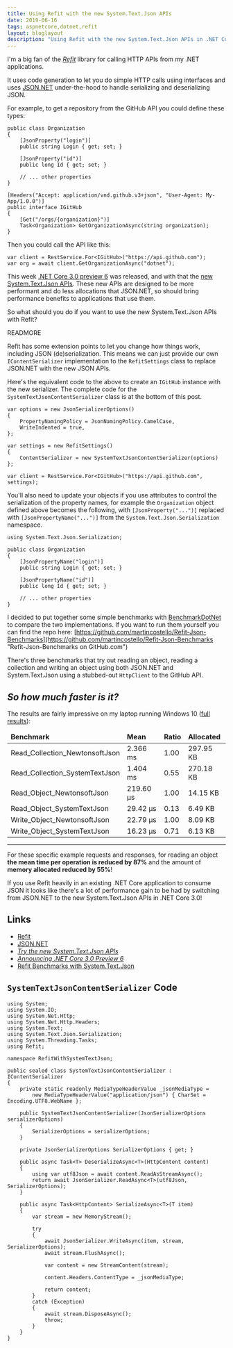 ```yaml
---
title: Using Refit with the new System.Text.Json APIs
date: 2019-06-16
tags: aspnetcore,dotnet,refit
layout: bloglayout
description: "Using Refit with the new System.Text.Json APIs in .NET Core 3.0 to boost performance"
---
```


I'm a big fan of the [_Refit_](https://github.com/reactiveui/refit "Refit on GitHub.com") library for calling HTTP APIs from my .NET applications.

It uses code generation to let you do simple HTTP calls using interfaces and uses [JSON.NET](https://www.newtonsoft.com/json "JSON.NET website") under-the-hood to handle serializing and deserializing JSON.

For example, to get a repository from the GitHub API you could define these types:

```
public class Organization
{
    [JsonProperty("login")]
    public string Login { get; set; }

    [JsonProperty("id")]
    public long Id { get; set; }

    // ... other properties
}

[Headers("Accept: application/vnd.github.v3+json", "User-Agent: My-App/1.0.0")]
public interface IGitHub
{
    [Get("/orgs/{organization}")]
    Task<Organization> GetOrganizationAsync(string organization);
}
```

Then you could call the API like this:

```
var client = RestService.For<IGitHub>("https://api.github.com");
var org = await client.GetOrganizationAsync("dotnet");
```

This week [.NET Core 3.0 preview 6](https://devblogs.microsoft.com/dotnet/announcing-net-core-3-0-preview-6/ "Announcing .NET Core 3.0 Preview 6") was released, and with that the [new System.Text.Json APIs](https://devblogs.microsoft.com/dotnet/try-the-new-system-text-json-apis/ "Try the new System.Text.Json APIs"). These new APIs are designed to be more performant and do less allocations that JSON.NET, so should bring performance benefits to applications that use them.

So what should you do if you want to use the new System.Text.Json APIs with Refit?

READMORE

Refit has some extension points to let you change how things work, including JSON (de)serialization. This means we can just provide our own `IContentSerializer` implementation to the `RefitSettings` class to replace JSON.NET with the new JSON APIs.

Here's the equivalent code to the above to create an `IGitHub` instance with the new serializer. The complete code for the `SystemTextJsonContentSerializer` class is at the bottom of this post.

```
var options = new JsonSerializerOptions()
{
    PropertyNamingPolicy = JsonNamingPolicy.CamelCase,
    WriteIndented = true,
};

var settings = new RefitSettings()
{
    ContentSerializer = new SystemTextJsonContentSerializer(options)
};

var client = RestService.For<IGitHub>("https://api.github.com", settings);
```

You'll also need to update your objects if you use attributes to control the serialization of the property names, for example the `Organization` object defined above becomes the following, with `[JsonProperty("...")]` replaced with `[JsonPropertyName("...")]` from the `System.Text.Json.Serialization` namespace.

```
using System.Text.Json.Serialization;

public class Organization
{
    [JsonPropertyName("login")]
    public string Login { get; set; }

    [JsonPropertyName("id")]
    public long Id { get; set; }

    // ... other properties
}
```

I decided to put together some simple benchmarks with [BenchmarkDotNet](https://github.com/dotnet/BenchmarkDotNet "BenchmarkDotNet on GitHub.com") to compare the two implementations. If you want to run them yourself you can find the repo here: [https://github.com/martincostello/Refit-Json-Benchmarks](https://github.com/martincostello/Refit-Json-Benchmarks "Refit-Json-Benchmarks on GitHub.com")

There's three benchmarks that try out reading an object, reading a collection and writing an object using both JSON.NET and System.Text.Json using a stubbed-out `HttpClient` to the GitHub API.

## _So how much faster is it?_

The results are fairly impressive on my laptop running Windows 10 ([full results](https://github.com/martincostello/Refit-Json-Benchmarks#results "Benchmark results")):

<!-- markdownlint-disable-file MD033 -->

<table>
  <thead>
    <tr>
      <td><strong>Benchmark</strong></td>
      <td><strong>Mean</strong></td>
      <td><strong>Ratio</strong></td>
      <td><strong>Allocated</strong></td>
    </tr>
  </thead>
  <tbody>
    <tr>
      <td>Read_Collection_NewtonsoftJson</td>
      <td>2.366 ms</td>
      <td>1.00</td>
      <td>297.95 KB</td>
    </tr>
    <tr>
      <td>Read_Collection_SystemTextJson</td>
      <td>1.404 ms</td>
      <td>0.55</td>
      <td>270.18 KB</td>
    </tr>
    <tr>
      <td>Read_Object_NewtonsoftJson</td>
      <td>219.60 μs</td>
      <td>1.00</td>
      <td>14.15 KB</td>
    </tr>
    <tr>
      <td>Read_Object_SystemTextJson</td>
      <td>29.42 μs</td>
      <td>0.13</td>
      <td>6.49 KB</td>
    </tr>
    <tr>
      <td>Write_Object_NewtonsoftJson</td>
      <td>22.79 μs</td>
      <td>1.00</td>
      <td>8.09 KB</td>
    </tr>
    <tr>
      <td>Write_Object_SystemTextJson</td>
      <td>16.23 μs</td>
      <td>0.71</td>
      <td>6.13 KB</td>
    </tr>
  </tbody>
</table>

<hr/>

For these specific example requests and responses, for reading an object **the mean time per operation is reduced by 87%** and the amount of **memory allocated reduced by 55%**!

If you use Refit heavily in an existing .NET Core application to consume JSON it looks like there's a lot of performance gain to be had by switching from JSON.NET to the new System.Text.Json APIs in .NET Core 3.0!

## Links

- [Refit](https://github.com/reactiveui/refit)
- [JSON.NET](https://www.newtonsoft.com/json)
- [_Try the new System.Text.Json APIs_](https://devblogs.microsoft.com/dotnet/try-the-new-system-text-json-apis/)
- [_Announcing .NET Core 3.0 Preview 6_](https://devblogs.microsoft.com/dotnet/announcing-net-core-3-0-preview-6/)
- [Refit Benchmarks with System.Text.Json](https://github.com/martincostello/Refit-Json-Benchmarks)

## `SystemTextJsonContentSerializer` Code

```
using System;
using System.IO;
using System.Net.Http;
using System.Net.Http.Headers;
using System.Text;
using System.Text.Json.Serialization;
using System.Threading.Tasks;
using Refit;

namespace RefitWithSystemTextJson;

public sealed class SystemTextJsonContentSerializer : IContentSerializer
{
    private static readonly MediaTypeHeaderValue _jsonMediaType =
        new MediaTypeHeaderValue("application/json") { CharSet = Encoding.UTF8.WebName };

    public SystemTextJsonContentSerializer(JsonSerializerOptions serializerOptions)
    {
        SerializerOptions = serializerOptions;
    }

    private JsonSerializerOptions SerializerOptions { get; }

    public async Task<T> DeserializeAsync<T>(HttpContent content)
    {
        using var utf8Json = await content.ReadAsStreamAsync();
        return await JsonSerializer.ReadAsync<T>(utf8Json, SerializerOptions);
    }

    public async Task<HttpContent> SerializeAsync<T>(T item)
    {
        var stream = new MemoryStream();

        try
        {
            await JsonSerializer.WriteAsync(item, stream, SerializerOptions);
            await stream.FlushAsync();

            var content = new StreamContent(stream);

            content.Headers.ContentType = _jsonMediaType;

            return content;
        }
        catch (Exception)
        {
            await stream.DisposeAsync();
            throw;
        }
    }
}
```

